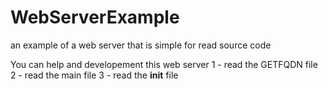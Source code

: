 # WebServerExample
an example of a web server that is simple for read source code

You can help and developement this web server
1 - read the GETFQDN file
2 - read the main file
3 - read the __init__ file
